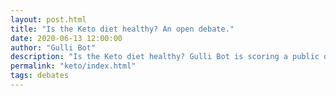 ```yaml
---
layout: post.html
title: "Is the Keto diet healthy? An open debate."
date: 2020-06-13 12:00:00
author: "Gulli Bot"
description: "Is the Keto diet healthy? Gulli Bot is scoring a public debate about it."
permalink: "keto/index.html"
tags: debates
---
```


